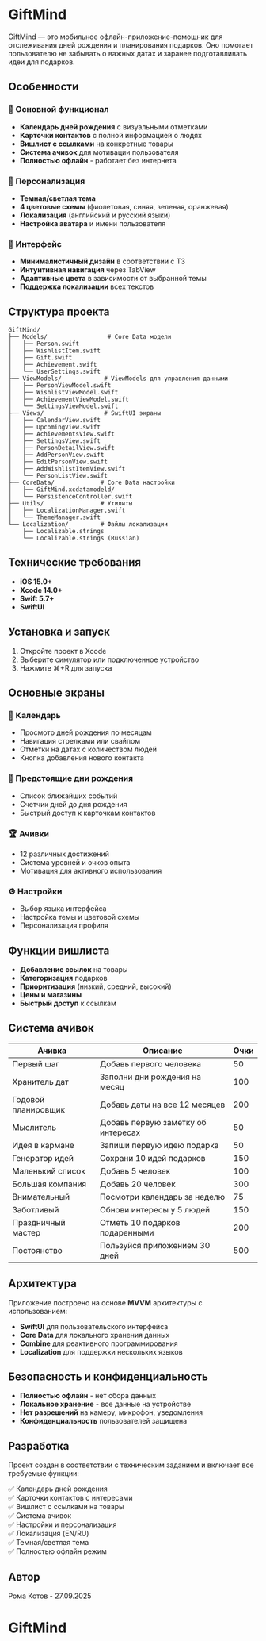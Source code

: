 # GiftMind

GiftMind — это мобильное офлайн-приложение-помощник для отслеживания дней рождения и планирования подарков. Оно помогает пользователю не забывать о важных датах и заранее подготавливать идеи для подарков.

## Особенности

### 🎯 Основной функционал
- **Календарь дней рождения** с визуальными отметками
- **Карточки контактов** с полной информацией о людях
- **Вишлист с ссылками** на конкретные товары
- **Система ачивок** для мотивации пользователя
- **Полностью офлайн** - работает без интернета

### 🎨 Персонализация
- **Темная/светлая тема**
- **4 цветовые схемы** (фиолетовая, синяя, зеленая, оранжевая)
- **Локализация** (английский и русский языки)
- **Настройка аватара** и имени пользователя

### 📱 Интерфейс
- **Минималистичный дизайн** в соответствии с ТЗ
- **Интуитивная навигация** через TabView
- **Адаптивные цвета** в зависимости от выбранной темы
- **Поддержка локализации** всех текстов

## Структура проекта

```
GiftMind/
├── Models/                 # Core Data модели
│   ├── Person.swift
│   ├── WishlistItem.swift
│   ├── Gift.swift
│   ├── Achievement.swift
│   └── UserSettings.swift
├── ViewModels/            # ViewModels для управления данными
│   ├── PersonViewModel.swift
│   ├── WishlistViewModel.swift
│   ├── AchievementViewModel.swift
│   └── SettingsViewModel.swift
├── Views/                 # SwiftUI экраны
│   ├── CalendarView.swift
│   ├── UpcomingView.swift
│   ├── AchievementsView.swift
│   ├── SettingsView.swift
│   ├── PersonDetailView.swift
│   ├── AddPersonView.swift
│   ├── EditPersonView.swift
│   ├── AddWishlistItemView.swift
│   └── PersonListView.swift
├── CoreData/             # Core Data настройки
│   ├── GiftMind.xcdatamodeld/
│   └── PersistenceController.swift
├── Utils/                # Утилиты
│   ├── LocalizationManager.swift
│   └── ThemeManager.swift
└── Localization/         # Файлы локализации
    ├── Localizable.strings
    └── Localizable.strings (Russian)
```

## Технические требования

- **iOS 15.0+**
- **Xcode 14.0+**
- **Swift 5.7+**
- **SwiftUI**

## Установка и запуск

1. Откройте проект в Xcode
2. Выберите симулятор или подключенное устройство
3. Нажмите ⌘+R для запуска

## Основные экраны

### 📅 Календарь
- Просмотр дней рождения по месяцам
- Навигация стрелками или свайпом
- Отметки на датах с количеством людей
- Кнопка добавления нового контакта

### 👥 Предстоящие дни рождения
- Список ближайших событий
- Счетчик дней до дня рождения
- Быстрый доступ к карточкам контактов

### 🏆 Ачивки
- 12 различных достижений
- Система уровней и очков опыта
- Мотивация для активного использования

### ⚙️ Настройки
- Выбор языка интерфейса
- Настройка темы и цветовой схемы
- Персонализация профиля

## Функции вишлиста

- **Добавление ссылок** на товары
- **Категоризация** подарков
- **Приоритизация** (низкий, средний, высокий)
- **Цены и магазины**
- **Быстрый доступ** к ссылкам

## Система ачивок

| Ачивка | Описание | Очки |
|--------|----------|------|
| Первый шаг | Добавь первого человека | 50 |
| Хранитель дат | Заполни дни рождения на месяц | 100 |
| Годовой планировщик | Добавь даты на все 12 месяцев | 200 |
| Мыслитель | Добавь первую заметку об интересах | 50 |
| Идея в кармане | Запиши первую идею подарка | 50 |
| Генератор идей | Сохрани 10 идей подарков | 150 |
| Маленький список | Добавь 5 человек | 100 |
| Большая компания | Добавь 20 человек | 300 |
| Внимательный | Посмотри календарь за неделю | 75 |
| Заботливый | Обнови интересы у 5 людей | 150 |
| Праздничный мастер | Отметь 10 подарков подаренными | 200 |
| Постоянство | Пользуйся приложением 30 дней | 500 |

## Архитектура

Приложение построено на основе **MVVM** архитектуры с использованием:

- **SwiftUI** для пользовательского интерфейса
- **Core Data** для локального хранения данных
- **Combine** для реактивного программирования
- **Localization** для поддержки нескольких языков

## Безопасность и конфиденциальность

- **Полностью офлайн** - нет сбора данных
- **Локальное хранение** - все данные на устройстве
- **Нет разрешений** на камеру, микрофон, уведомления
- **Конфиденциальность** пользователей защищена

## Разработка

Проект создан в соответствии с техническим заданием и включает все требуемые функции:

✅ Календарь дней рождения  
✅ Карточки контактов с интересами  
✅ Вишлист с ссылками на товары  
✅ Система ачивок  
✅ Настройки и персонализация  
✅ Локализация (EN/RU)  
✅ Темная/светлая тема  
✅ Полностью офлайн режим  

## Автор

Рома Котов - 27.09.2025

# GiftMind
